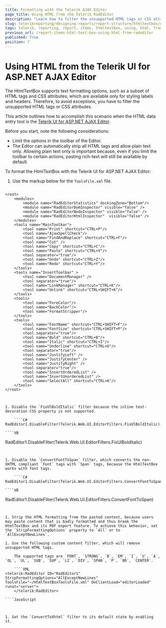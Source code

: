 ```yaml
---
title: Formatting with the Telerik AJAX Editor
page_title: Using HTML from the Telerik RadEditor 
description: "Learn how to filter the unsupported HTML tags or CSS attributes and use HTML from the Telerik UI for ASP.NET AJAX Editor to format the Telerik Reporting HtmlTextbox report item."
slug: telerikreporting/designing-reports/report-structure/htmltextbox/using-html-from-telerik-radeditor
tags: telerik, reporting, report, items, htmltextbox, using, html, from, ajax, radeditor, editor
previous_url: /report-items-html-text-box-using-html-from-radeditor
published: True
position: 7
---
```


# Using HTML from the Telerik UI for ASP.NET AJAX Editor

The HtmlTextBox supports text formatting options, such as a subset of HTML tags and CSS attributes, which are available only for styling labels and headers. Therefore, to avoid exceptions, you have to filter the unsupported HTML tags or CSS attributes. 

This article outlines how to accomplish this scenario when the HTML data entry tool is the [Telerik UI for ASP.NET AJAX Editor](http://www.telerik.com/products/aspnet-ajax/editor.aspx).

Before you start, note the following considerations:

* Limit the options in the toolbar of the Editor.
* The Editor can automatically strip all HTML tags and allow plain text only. Allowing plain text only is important because, even if you limit the toolbar to certain actions, pasting rich-text will still be available by default.

To format the HtmlTextBox with the Telerik UI for ASP.NET AJAX Editor:

1. Use the markup below for the `ToolsFile.xml` file.

	````XML
<?xml version="1.0" encoding="utf-8" ?>
	<root>
		<modules>
			<module name="RadEditorStatistics" dockingZone="Bottom"/>
			<module name="RadEditorDomInspector" visible="false" />
			<module name="RadEditorNodeInspector" visible="false" />
			<module name="RadEditorHtmlInspector"  visible="false" />
		</modules>
		<tools name="MainToolbar">
			<tool name="Print" shortcut="CTRL+P"/>
			<tool name="AjaxSpellCheck"/>
			<tool name="FindAndReplace" shortcut="CTRL+F"/>
			<tool name="Cut" />
			<tool name="Copy" shortcut="CTRL+C"/>
			<tool name="Paste" shortcut="CTRL+V"/>
			<tool separator="true"/>
			<tool name="Undo" shortcut="CTRL+Z"/>
			<tool name="Redo" shortcut="CTRL+Y"/>
		</tools>
		<tools name="InsertToolbar" >
			<tool name="DocumentManager" />
			<tool separator="true"/>
			<tool name="LinkManager" shortcut="CTRL+K"/>
			<tool name="Unlink" shortcut="CTRL+SHIFT+K"/>
		</tools>
		<tools>
			<tool name="ForeColor"/>
			<tool name="BackColor"/>
			<tool name="FormatStripper"/>
		</tools>
		<tools>
			<tool name="FontName" shortcut="CTRL+SHIFT+F"/>
			<tool name="FontSize" shortcut="CTRL+SHIFT+P"/>
			<tool separator="true"/>
			<tool name="Bold" shortcut="CTRL+B"/>
			<tool name="Italic" shortcut="CTRL+I"/>
			<tool name="Underline" shortcut="CTRL+U"/>
			<tool separator="true"/>
			<tool name="JustifyLeft" />
			<tool name="JustifyCenter" />
			<tool name="JustifyRight" />
			<tool separator="true"/>
			<tool name="InsertOrderedList" />
			<tool name="InsertUnorderedList" />
			<tool name="SelectAll" shortcut="CTRL+A"/>
		</tools>
	</root>
````


1. Disable the `FixUlBoldItalic` filter because the inline text-decoration CSS property is not supported.

	````C#
RadEditor1.DisableFilter(Telerik.Web.UI.EditorFilters.FixUlBoldItalic);
````
	````VB
RadEditor1.DisableFilter(Telerik.Web.UI.EditorFilters.FixUlBoldItalic)
````


1. Disable the `ConvertFontToSpan` filter, which converts the non-XHTML compliant `Font` tags with `Span` tags, because the HtmlTextBox works with font tags.

	````C#
RadEditor1.DisableFilter(Telerik.Web.UI.EditorFilters.ConvertFontToSpan);
````
	````VB
RadEditor1.DisableFilter(Telerik.Web.UI.EditorFilters.ConvertFontToSpan)
````


1. Strip the HTML formatting from the pasted content, because users may paste content that is badly formatted and thus break the HtmlTextBox and its PDF export feature. To achieve this behavior, set the `StripFormattingOptions` property to `All` or to `AllExceptNewLines`.

1. Use the following custom content filter, which will remove unsupported HTML tags. 

	The supported tags are `FONT`, `STRONG`, `B`, `EM`, `I`, `U`, `A`, `OL`, `UL`, `SUB`, `SUP`, `LI`, `DIV`, `SPAN`, `P`, `BR`, `CENTER`.

	````XML
<telerik:RadEditor ID="RadEditor1" StripFormattingOptions="AllExceptNewLines" ToolsFile="~/HtmlTextBoxToolsFile.xml" OnClientLoad="editorLoaded" runat="server">
	</telerik:RadEditor>
````
	````JavaScript
<script type="text/javascript">
		ReportingFilter = function()
		{
			ReportingFilter.initializeBase(this);
			this.set_isDom(false);
			this.set_enabled(true);
			this.set_name("ReportingFilter");
			this.set_description("Telerik Reporting HTML filter for RadEditor");
		}
		ReportingFilter.prototype =
		{
			getHtmlContent: function (content) {
				return this._removeHtmlTags(content);
			},
			getDesignContent: function (content) {
				return this._removeHtmlTags(content);
			},
			_removeHtmlTags: function (initContent) {
				var cleanContent;
				//Perform the necessary REGEX replacement to remove unsupported HTML tags.
				//The supported Telerik Reporting HTML tags are FONT, STRONG, B, EM, I, U, A, OL, UL, LI, DIV, SPAN, P, BR, and CENTER.
				//The HTML must be valid XHTML too. However, the Editor already provides that filter.
				//The following REGEX will remove all HTML tags EXCEPT those explicitly listed.
				cleanContent = initContent.replace(new RegExp("<(?!\/?(font|strong|b|em|(i(?!mg))|u|a|ol|ul|li|div|span|p|br|center)(?=>|\s?.*>))\/?.*?>", "ig"), "");
				return cleanContent;
			}
		}
		ReportingFilter.registerClass('ReportingFilter', Telerik.Web.UI.Editor.Filter);
		function editorLoaded(editor, args)
		{
			editor.get_filtersManager().add(new ReportingFilter());
		}
	</script>
````


1. Set the `ConvertToXhtml` filter to its default state by enabling it.
